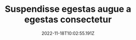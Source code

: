 ---
isIndex: false
draft: false
date: 2022-11-18T10:02:55.191Z
title: Suspendisse egestas augue a egestas consectetur
description: Cras vel tincidunt urna. Aliquam tempor tincidunt augue, in iaculis
  neque consectetur et.
image:
  credit: Photo by [Lea
    Maruani](https://unsplash.com/ja/@lea4113?utm_source=unsplash&utm_medium=referral&utm_content=creditCopyText)
    on
    [Unsplash](https://unsplash.com/collections/87604549/les-landes?utm_source=unsplash&utm_medium=referral&utm_content=creditCopyText)
  src: /images/uploads/lea-maruani-um-shmjr_no-unsplash.jpg
images: []
publications_concerned: 
  - john-doe
press:
  url: https://lipsum.com/
  title: Cras vel tincidunt
---